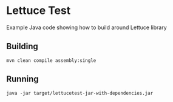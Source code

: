 # Lettuce Test

Example Java code showing how to build around Lettuce library

## Building

```
mvn clean compile assembly:single
```

## Running

```
java -jar target/lettucetest-jar-with-dependencies.jar 
```

